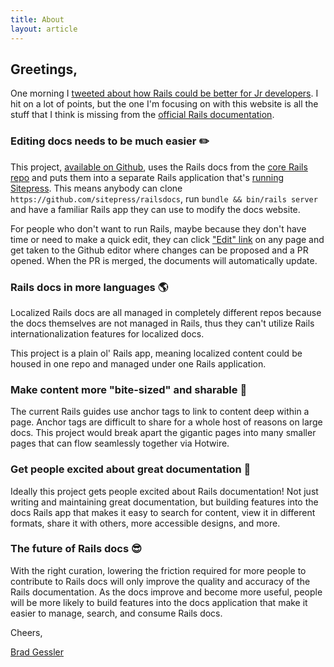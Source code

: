 ```yaml
---
title: About
layout: article
---
```


## Greetings,

One morning I [tweeted about how Rails could be better for Jr developers](https://twitter.com/bradgessler/status/1630655606339289093). I hit on a lot of points, but the one I'm focusing on with this website is all the stuff that I think is missing from the [official Rails documentation](https://guides.rubyonrails.org).

### Editing docs needs to be much easier ✏️

This project, [available on Github](https://github.com/sitepress/railsdocs), uses the Rails docs from the [core Rails repo](https://github.com/rails/rails/tree/main/guides) and puts them into a separate Rails application that's [running Sitepress](https://sitepress.cc). This means anybody can clone `https://github.com/sitepress/railsdocs`, run `bundle && bin/rails server` and have a familiar Rails app they can use to modify the docs website.

For people who don't want to run Rails, maybe because they don't have time or need to make a quick edit, they can click ["Edit" link](https://github.com/sitepress/railsdocs/edit/main/app/content/pages/about.html.md) on any page and get taken to the Github editor where changes can be proposed and a PR opened. When the PR is merged, the documents will automatically update.

### Rails docs in more languages 🌎

Localized Rails docs are all managed in completely different repos because the docs themselves are not managed in Rails, thus they can't utilize Rails internationalization features for localized docs.

This project is a plain ol' Rails app, meaning localized content could be housed in one repo and managed under one Rails application.

### Make content more "bite-sized" and sharable 🍪

The current Rails guides use anchor tags to link to content deep within a page. Anchor tags are difficult to share for a whole host of reasons on large docs. This project would break apart the gigantic pages into many smaller pages that can flow seamlessly together via Hotwire.

### Get people excited about great documentation 🥳

Ideally this project gets people excited about Rails documentation! Not just writing and maintaining great documentation, but building features into the docs Rails app that makes it easy to search for content, view it in different formats, share it with others, more accessible designs, and more.

### The future of Rails docs 😎

With the right curation, lowering the friction required for more people to contribute to Rails docs will only improve the quality and accuracy of the Rails documentation. As the docs improve and become more useful, people will be more likely to build features into the docs application that make it easier to manage, search, and consume Rails docs.

Cheers,

[Brad Gessler](https://bradgessler.com/)

